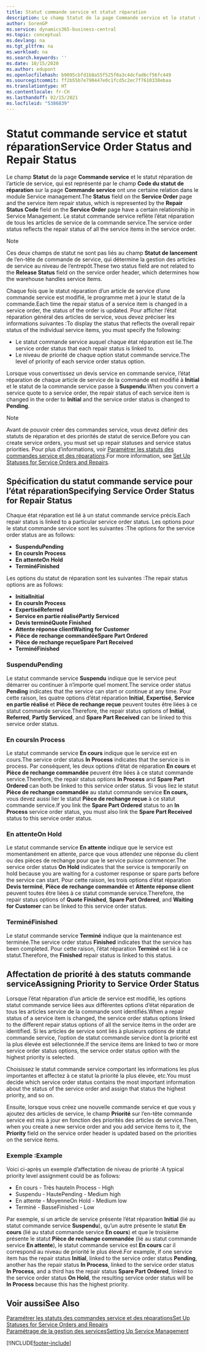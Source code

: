 ```yaml
---
title: Statut commande service et statut réparation
description: Le champ Statut de la page Commande service et le statut réparation de l’article de service, qui est représenté par le champ Code du statut de réparation sur la page Commande service ont une certaine relation dans le module Service management. Le statut commande service reflète l’état réparation de tous les articles de service de la commande service.
author: SorenGP
ms.service: dynamics365-business-central
ms.topic: conceptual
ms.devlang: na
ms.tgt_pltfrm: na
ms.workload: na
ms.search.keywords: ''
ms.date: 10/15/2020
ms.author: edupont
ms.openlocfilehash: b9095cbfd1b8a55f525f0a3c4dcfad6cf56fc449
ms.sourcegitcommit: ff2b55b7e790447e0c1fcd5c2ec7f7610338ebaa
ms.translationtype: HT
ms.contentlocale: fr-CH
ms.lasthandoff: 02/15/2021
ms.locfileid: "5386839"
---
```

# <a name="service-order-status-and-repair-status"></a><span data-ttu-id="c537a-104">Statut commande service et statut réparation</span><span class="sxs-lookup"><span data-stu-id="c537a-104">Service Order Status and Repair Status</span></span>

<span data-ttu-id="c537a-105">Le champ **Statut** de la page **Commande service** et le statut réparation de l’article de service, qui est représenté par le champ **Code du statut de réparation** sur la page **Commande service** ont une certaine relation dans le module Service management.</span><span class="sxs-lookup"><span data-stu-id="c537a-105">The **Status** field on the **Service Order** page and the service item repair status, which is represented by the **Repair Status Code** field on the **Service Order** page have a certain relationship in Service Management.</span></span> <span data-ttu-id="c537a-106">Le statut commande service reflète l’état réparation de tous les articles de service de la commande service.</span><span class="sxs-lookup"><span data-stu-id="c537a-106">The service order status reflects the repair status of all the service items in the service order.</span></span>  

> [!NOTE]  
> <span data-ttu-id="c537a-107">Ces deux champs de statut ne sont pas liés au champ **Statut de lancement** de l’en\-tête de commande de service, qui détermine la gestion des articles de service au niveau de l’entrepôt.</span><span class="sxs-lookup"><span data-stu-id="c537a-107">These two status field are not related to the **Release Status** field on the service order header, which determines how the warehouse handles service items.</span></span>  

<span data-ttu-id="c537a-108">Chaque fois que le statut réparation d’un article de service d’une commande service est modifié, le programme met à jour le statut de la commande.</span><span class="sxs-lookup"><span data-stu-id="c537a-108">Each time the repair status of a service item is changed in a service order, the status of the order is updated.</span></span> <span data-ttu-id="c537a-109">Pour afficher l’état réparation général des articles de service, vous devez préciser les informations suivantes :</span><span class="sxs-lookup"><span data-stu-id="c537a-109">To display the status that reflects the overall repair status of the individual service items, you must specify the following:</span></span>  

* <span data-ttu-id="c537a-110">Le statut commande service auquel chaque état réparation est lié.</span><span class="sxs-lookup"><span data-stu-id="c537a-110">The service order status that each repair status is linked to.</span></span>  
* <span data-ttu-id="c537a-111">Le niveau de priorité de chaque option statut commande service.</span><span class="sxs-lookup"><span data-stu-id="c537a-111">The level of priority of each service order status option.</span></span>  

<span data-ttu-id="c537a-112">Lorsque vous convertissez un devis service en commande service, l’état réparation de chaque article de service de la commande est modifié à **Initial** et le statut de la commande service passe à **Suspendu**.</span><span class="sxs-lookup"><span data-stu-id="c537a-112">When you convert a service quote to a service order, the repair status of each service item is changed in the order to **Initial** and the service order status is changed to **Pending**.</span></span>  

> [!NOTE]
> <span data-ttu-id="c537a-113">Avant de pouvoir créer des commandes service, vous devez définir des statuts de réparation et des priorités de statut de service.</span><span class="sxs-lookup"><span data-stu-id="c537a-113">Before you can create service orders, you must set up repair statuses and service status priorities.</span></span> <span data-ttu-id="c537a-114">Pour plus d’informations, voir [Paramétrer les statuts des commandes service et des réparations](service-order-repair-status.md).</span><span class="sxs-lookup"><span data-stu-id="c537a-114">For more information, see [Set Up Statuses for Service Orders and Repairs](service-order-repair-status.md).</span></span>

## <a name="specifying-service-order-status-for-repair-status"></a><span data-ttu-id="c537a-115">Spécification du statut commande service pour l’état réparation</span><span class="sxs-lookup"><span data-stu-id="c537a-115">Specifying Service Order Status for Repair Status</span></span>

<span data-ttu-id="c537a-116">Chaque état réparation est lié à un statut commande service précis.</span><span class="sxs-lookup"><span data-stu-id="c537a-116">Each repair status is linked to a particular service order status.</span></span> <span data-ttu-id="c537a-117">Les options pour le statut commande service sont les suivantes :</span><span class="sxs-lookup"><span data-stu-id="c537a-117">The options for the service order status are as follows:</span></span>

* <span data-ttu-id="c537a-118">**Suspendu**</span><span class="sxs-lookup"><span data-stu-id="c537a-118">**Pending**</span></span>
* <span data-ttu-id="c537a-119">**En cours**</span><span class="sxs-lookup"><span data-stu-id="c537a-119">**In Process**</span></span>
* <span data-ttu-id="c537a-120">**En attente**</span><span class="sxs-lookup"><span data-stu-id="c537a-120">**On Hold**</span></span>
* <span data-ttu-id="c537a-121">**Terminé**</span><span class="sxs-lookup"><span data-stu-id="c537a-121">**Finished**</span></span>

<span data-ttu-id="c537a-122">Les options du statut de réparation sont les suivantes :</span><span class="sxs-lookup"><span data-stu-id="c537a-122">The repair status options are as follows:</span></span>

* <span data-ttu-id="c537a-123">**Initial**</span><span class="sxs-lookup"><span data-stu-id="c537a-123">**Initial**</span></span>
* <span data-ttu-id="c537a-124">**En cours**</span><span class="sxs-lookup"><span data-stu-id="c537a-124">**In Process**</span></span>
* <span data-ttu-id="c537a-125">**Expertisé**</span><span class="sxs-lookup"><span data-stu-id="c537a-125">**Referred**</span></span>
* <span data-ttu-id="c537a-126">**Service en partie réalisé**</span><span class="sxs-lookup"><span data-stu-id="c537a-126">**Partly Serviced**</span></span>
* <span data-ttu-id="c537a-127">**Devis terminé**</span><span class="sxs-lookup"><span data-stu-id="c537a-127">**Quote Finished**</span></span>
* <span data-ttu-id="c537a-128">**Attente réponse client**</span><span class="sxs-lookup"><span data-stu-id="c537a-128">**Waiting for Customer**</span></span>
* <span data-ttu-id="c537a-129">**Pièce de rechange commandée**</span><span class="sxs-lookup"><span data-stu-id="c537a-129">**Spare Part Ordered**</span></span>
* <span data-ttu-id="c537a-130">**Pièce de rechange reçue**</span><span class="sxs-lookup"><span data-stu-id="c537a-130">**Spare Part Received**</span></span>
* <span data-ttu-id="c537a-131">**Terminé**</span><span class="sxs-lookup"><span data-stu-id="c537a-131">**Finished**</span></span>  

### <a name="pending"></a><span data-ttu-id="c537a-132">Suspendu</span><span class="sxs-lookup"><span data-stu-id="c537a-132">Pending</span></span>

<span data-ttu-id="c537a-133">Le statut commande service **Suspendu** indique que le service peut démarrer ou continuer à n’importe quel moment.</span><span class="sxs-lookup"><span data-stu-id="c537a-133">The service order status **Pending** indicates that the service can start or continue at any time.</span></span> <span data-ttu-id="c537a-134">Pour cette raison, les quatre options d’état réparation **Initial**, **Expertisé**, **Service en partie réalisé** et **Pièce de rechange reçue** peuvent toutes être liées à ce statut commande service.</span><span class="sxs-lookup"><span data-stu-id="c537a-134">Therefore, the repair status options of **Initial**, **Referred**, **Partly Serviced**, and **Spare Part Received** can be linked to this service order status.</span></span>  

### <a name="in-process"></a><span data-ttu-id="c537a-135">En cours</span><span class="sxs-lookup"><span data-stu-id="c537a-135">In Process</span></span>

<span data-ttu-id="c537a-136">Le statut commande service **En cours** indique que le service est en cours.</span><span class="sxs-lookup"><span data-stu-id="c537a-136">The service order status **In Process** indicates that the service is in process.</span></span> <span data-ttu-id="c537a-137">Par conséquent, les deux options d’état de réparation **En cours** et **Pièce de rechange commandée** peuvent être liées à ce statut commande service.</span><span class="sxs-lookup"><span data-stu-id="c537a-137">Therefore, the repair status options **In Process** and **Spare Part Ordered** can both be linked to this service order status.</span></span> <span data-ttu-id="c537a-138">Si vous liez le statut **Pièce de rechange commandée** au statut commande service **En cours,** vous devez aussi lier le statut **Pièce de rechange reçue** à ce statut commande service.</span><span class="sxs-lookup"><span data-stu-id="c537a-138">If you link the **Spare Part Ordered** status to an **In Process** service order status, you must also link the **Spare Part Received** status to this service order status.</span></span>  

### <a name="on-hold"></a><span data-ttu-id="c537a-139">En attente</span><span class="sxs-lookup"><span data-stu-id="c537a-139">On Hold</span></span>

<span data-ttu-id="c537a-140">Le statut commande service **En attente** indique que le service est momentanément en attente, parce que vous attendez une réponse du client ou des pièces de rechange pour que le service puisse commencer.</span><span class="sxs-lookup"><span data-stu-id="c537a-140">The service order status **On Hold** indicates that the service is temporarily on hold because you are waiting for a customer response or spare parts before the service can start.</span></span> <span data-ttu-id="c537a-141">Pour cette raison, les trois options d’état réparation **Devis terminé**, **Pièce de rechange commandée** et **Attente réponse client** peuvent toutes être liées à ce statut commande service.</span><span class="sxs-lookup"><span data-stu-id="c537a-141">Therefore, the repair status options of **Quote Finished**, **Spare Part Ordered**, and **Waiting for Customer** can be linked to this service order status.</span></span>  

### <a name="finished"></a><span data-ttu-id="c537a-142">Terminé</span><span class="sxs-lookup"><span data-stu-id="c537a-142">Finished</span></span>

<span data-ttu-id="c537a-143">Le statut commande service **Terminé** indique que la maintenance est terminée.</span><span class="sxs-lookup"><span data-stu-id="c537a-143">The service order status **Finished** indicates that the service has been completed.</span></span> <span data-ttu-id="c537a-144">Pour cette raison, l’état réparation **Terminé** est lié à ce statut.</span><span class="sxs-lookup"><span data-stu-id="c537a-144">Therefore, the **Finished** repair status is linked to this status.</span></span>  

## <a name="assigning-priority-to-service-order-status"></a><span data-ttu-id="c537a-145">Affectation de priorité à des statuts commande service</span><span class="sxs-lookup"><span data-stu-id="c537a-145">Assigning Priority to Service Order Status</span></span>

<span data-ttu-id="c537a-146">Lorsque l’état réparation d’un article de service est modifié, les options statut commande service liées aux différentes options d’état réparation de tous les articles service de la commande sont identifiés.</span><span class="sxs-lookup"><span data-stu-id="c537a-146">When a repair status of a service item is changed, the service order status options linked to the different repair status options of all the service items in the order are identified.</span></span> <span data-ttu-id="c537a-147">Si les articles de service sont liés à plusieurs options de statut commande service, l’option de statut commande service dont la priorité est la plus élevée est sélectionnée.</span><span class="sxs-lookup"><span data-stu-id="c537a-147">If the service items are linked to two or more service order status options, the service order status option with the highest priority is selected.</span></span>  

<span data-ttu-id="c537a-148">Choisissez le statut commande service comportant les informations les plus importantes et affectez à ce statut la priorité la plus élevée, etc.</span><span class="sxs-lookup"><span data-stu-id="c537a-148">You must decide which service order status contains the most important information about the status of the service order and assign that status the highest priority, and so on.</span></span>  

<span data-ttu-id="c537a-149">Ensuite, lorsque vous créez une nouvelle commande service et que vous y ajoutez des articles de service, le champ **Priorité** sur l’en-tête commande service est mis à jour en fonction des priorités des articles de service.</span><span class="sxs-lookup"><span data-stu-id="c537a-149">Then, when you create a new service order and you add service items to it, the **Priority** field on the service order header is updated based on the priorities on the service items.</span></span>  

### <a name="example"></a><span data-ttu-id="c537a-150">Exemple :</span><span class="sxs-lookup"><span data-stu-id="c537a-150">Example</span></span>

<span data-ttu-id="c537a-151">Voici ci-après un exemple d’affectation de niveau de priorité :</span><span class="sxs-lookup"><span data-stu-id="c537a-151">A typical priority level assignment could be as follows:</span></span>  

* <span data-ttu-id="c537a-152">En cours - Très haute</span><span class="sxs-lookup"><span data-stu-id="c537a-152">In Process - High</span></span>  
* <span data-ttu-id="c537a-153">Suspendu - Haute</span><span class="sxs-lookup"><span data-stu-id="c537a-153">Pending - Medium high</span></span>  
* <span data-ttu-id="c537a-154">En attente - Moyenne</span><span class="sxs-lookup"><span data-stu-id="c537a-154">On Hold - Medium low</span></span>  
* <span data-ttu-id="c537a-155">Terminé - Basse</span><span class="sxs-lookup"><span data-stu-id="c537a-155">Finished - Low</span></span>  

<span data-ttu-id="c537a-156">Par exemple, si un article de service présente l’état réparation **Initial** (lié au statut commande service **Suspendu**), qu’un autre présente le statut **En cours** (lié au statut commande service **En cours**) et que le troisième présente le statut **Pièce de rechange commandée** (lié au statut commande service **En attente**), le statut commande service est **En cours** car il correspond au niveau de priorité le plus élevé.</span><span class="sxs-lookup"><span data-stu-id="c537a-156">For example, if one service item has the repair status **Initial**, linked to the service order status **Pending**, another has the repair status **In Process**, linked to the service order status **In Process**, and a third has the repair status **Spare Part Ordered**, linked to the service order status **On Hold**, the resulting service order status will be **In Process** because this has the highest priority.</span></span>  

## <a name="see-also"></a><span data-ttu-id="c537a-157">Voir aussi</span><span class="sxs-lookup"><span data-stu-id="c537a-157">See Also</span></span>

[<span data-ttu-id="c537a-158">Paramétrer les statuts des commandes service et des réparations</span><span class="sxs-lookup"><span data-stu-id="c537a-158">Set Up Statuses for Service Orders and Repairs</span></span>](service-order-repair-status.md)  
[<span data-ttu-id="c537a-159">Paramétrage de la gestion des services</span><span class="sxs-lookup"><span data-stu-id="c537a-159">Setting Up Service Management</span></span>](service-setup-service.md)  


[!INCLUDE[footer-include](includes/footer-banner.md)]